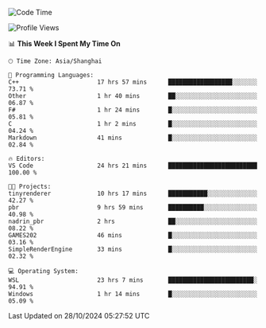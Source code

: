 <!--START_SECTION:waka-->
![Code Time](http://img.shields.io/badge/Code%20Time-2%2C081%20hrs%2052%20mins-blue)

![Profile Views](http://img.shields.io/badge/Profile%20Views-0-blue)

📊 **This Week I Spent My Time On** 

```text
🕑︎ Time Zone: Asia/Shanghai

💬 Programming Languages: 
C++                      17 hrs 57 mins      ██████████████████░░░░░░░   73.71 % 
Other                    1 hr 40 mins        ██░░░░░░░░░░░░░░░░░░░░░░░   06.87 % 
F#                       1 hr 24 mins        █░░░░░░░░░░░░░░░░░░░░░░░░   05.81 % 
C                        1 hr 2 mins         █░░░░░░░░░░░░░░░░░░░░░░░░   04.24 % 
Markdown                 41 mins             █░░░░░░░░░░░░░░░░░░░░░░░░   02.84 % 

🔥 Editors: 
VS Code                  24 hrs 21 mins      █████████████████████████   100.00 % 

🐱‍💻 Projects: 
tinyrenderer             10 hrs 17 mins      ███████████░░░░░░░░░░░░░░   42.27 % 
pbr                      9 hrs 59 mins       ██████████░░░░░░░░░░░░░░░   40.98 % 
nadrin_pbr               2 hrs               ██░░░░░░░░░░░░░░░░░░░░░░░   08.22 % 
GAMES202                 46 mins             █░░░░░░░░░░░░░░░░░░░░░░░░   03.16 % 
SimpleRenderEngine       33 mins             █░░░░░░░░░░░░░░░░░░░░░░░░   02.32 % 

💻 Operating System: 
WSL                      23 hrs 7 mins       ████████████████████████░   94.91 % 
Windows                  1 hr 14 mins        █░░░░░░░░░░░░░░░░░░░░░░░░   05.09 % 
```


 Last Updated on 28/10/2024 05:27:52 UTC
<!--END_SECTION:waka-->